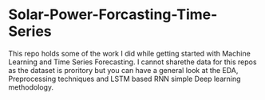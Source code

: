 # Solar-Power-Forcasting-Time-Series
This repo holds some of the work I did while getting started with Machine Learning and Time Series Forecasting.
I cannot sharethe data for this repos as the dataset is proritory but you can have a general look at the EDA, Preprocessing techniques and LSTM based RNN simple Deep learning methodology.
